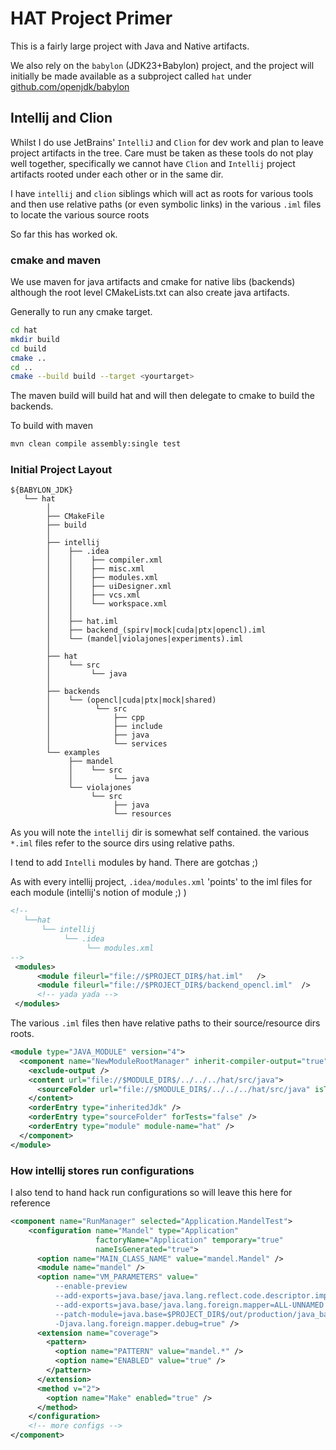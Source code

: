 # HAT Project Primer

This is a fairly large project with Java and Native artifacts.

We also rely on the `babylon` (JDK23+Babylon) project, and the project will initially be made available as a subproject
called `hat` under [github.com/openjdk/babylon](https://github.com/openjdk/babylon)

## Intellij and Clion

Whilst I do use JetBrains' `IntelliJ` and `Clion` for dev work and plan to leave project artifacts in the tree.
Care must be taken as these tools do not play well together, specifically we cannot have `Clion` and `Intellij`
project artifacts rooted under each other or in the same dir.

I have `intellij` and `clion` siblings which will act as roots
for various tools and then use relative paths (or even symbolic links) in the various `.iml` files to locate the various source roots

So far this has worked ok.

### cmake and maven

We use maven for java artifacts and cmake for native libs (backends)  although the root level CMakeLists.txt can also create java artifacts. 

Generally to run any cmake target.  
```bash
cd hat
mkdir build
cd build
cmake ..
cd ..
cmake --build build --target <yourtarget>
```

The maven build will build hat and will then delegate to cmake to build the backends. 

To build with maven 

```bash
mvn clean compile assembly:single test
```

### Initial Project Layout


```
${BABYLON_JDK}
   └── hat
        │
        ├── CMakeFile
        ├── build
        │
        ├── intellij
        │    ├── .idea
        │    │    ├── compiler.xml
        │    │    ├── misc.xml
        │    │    ├── modules.xml
        │    │    ├── uiDesigner.xml
        │    │    ├── vcs.xml
        │    │    └── workspace.xml
        │    │
        │    ├── hat.iml
        │    ├── backend_(spirv|mock|cuda|ptx|opencl).iml
        │    └── (mandel|violajones|experiments).iml
        │
        ├── hat
        │    └── src
        │         └── java
        │
        ├── backends
        │    └── (opencl|cuda|ptx|mock|shared)
        │          └── src
        │              ├── cpp
        │              ├── include
        │              ├── java
        │              └── services
        └── examples
             ├── mandel
             │    └── src
             │         └── java
             └── violajones
                  └── src
                       ├── java
                       └── resources
```
As you will note the `intellij` dir is somewhat self contained.  the various `*.iml`
files refer to the source dirs using relative paths.

I tend to add `Intelli` modules by hand.  There are gotchas ;)

As with every intellij project, `.idea/modules.xml` 'points' to the iml files for each module (intellij's notion of module ;) )
```xml
<!--
   └──hat
       └── intellij
            └── .idea
                 └── modules.xml
-->
 <modules>
      <module fileurl="file://$PROJECT_DIR$/hat.iml"   />
      <module fileurl="file://$PROJECT_DIR$/backend_opencl.iml"  />
      <!-- yada yada -->
 </modules>

```

The various `.iml` files then  have relative paths to their source/resource dirs roots.

```xml
<module type="JAVA_MODULE" version="4">
  <component name="NewModuleRootManager" inherit-compiler-output="true">
    <exclude-output />
    <content url="file://$MODULE_DIR$/../../../hat/src/java">
      <sourceFolder url="file://$MODULE_DIR$/../../../hat/src/java" isTestSource="false" />
    </content>
    <orderEntry type="inheritedJdk" />
    <orderEntry type="sourceFolder" forTests="false" />
    <orderEntry type="module" module-name="hat" />
  </component>
</module>

```
### How intellij stores run configurations

I also tend to hand hack run configurations so will leave this here for reference

```xml
<component name="RunManager" selected="Application.MandelTest">
    <configuration name="Mandel" type="Application"
                   factoryName="Application" temporary="true"
                   nameIsGenerated="true">
      <option name="MAIN_CLASS_NAME" value="mandel.Mandel" />
      <module name="mandel" />
      <option name="VM_PARAMETERS" value="
          --enable-preview
          --add-exports=java.base/java.lang.reflect.code.descriptor.impl=ALL-UNNAMED
          --add-exports=java.base/java.lang.foreign.mapper=ALL-UNNAMED
          --patch-module=java.base=$PROJECT_DIR$/out/production/java_base_patch
          -Djava.lang.foreign.mapper.debug=true" />
      <extension name="coverage">
        <pattern>
          <option name="PATTERN" value="mandel.*" />
          <option name="ENABLED" value="true" />
        </pattern>
      </extension>
      <method v="2">
        <option name="Make" enabled="true" />
      </method>
    </configuration>
    <!-- more configs -->
</component>
```





